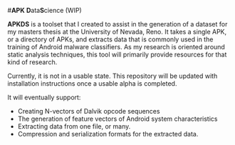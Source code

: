 #**APK** **D**ata**S**cience (WIP)

**APKDS** is a toolset that I created to assist in the generation of a dataset for my masters thesis
at the University of Nevada, Reno. It takes a single APK, or a directory of APKs, and extracts data that is 
commonly used in the training of Android malware classifiers. As my research is oriented around static
analysis techniques, this tool will primarily provide resources for that kind of research.

Currently, it is not in a usable state. This repository will be updated with installation instructions
once a usable alpha is completed.

It will eventually support:

- Creating N-vectors of Dalvik opcode sequences
- The generation of feature vectors of Android system characteristics
- Extracting data from one file, or many.
- Compression and serialization formats for the extracted data.


